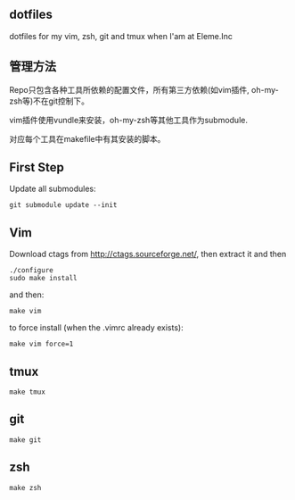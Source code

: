 dotfiles
---------

dotfiles for my vim, zsh, git and tmux when I'am at Eleme.Inc

管理方法
--------

Repo只包含各种工具所依赖的配置文件，所有第三方依赖(如vim插件, oh-my-zsh等)不在git控制下。

vim插件使用vundle来安装，oh-my-zsh等其他工具作为submodule.

对应每个工具在makefile中有其安装的脚本。

First Step
----------

Update all submodules:

```
git submodule update --init
```

Vim
----

Download ctags from http://ctags.sourceforge.net/, then extract it and then

```
./configure
sudo make install
```

and then:

```
make vim
```

to force install (when the .vimrc already exists):

```
make vim force=1
```

tmux
-----

```
make tmux
```

git
---


```
make git
```

zsh
---

```
make zsh
```
